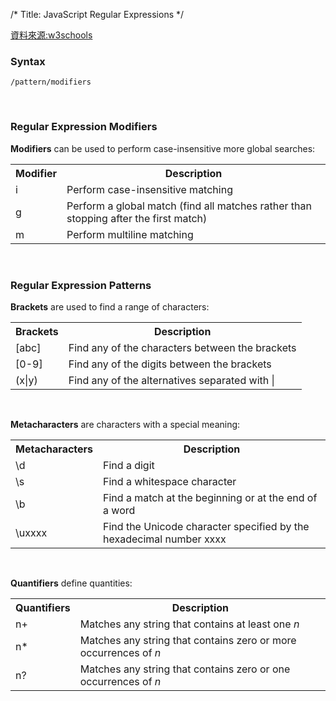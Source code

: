 /*
Title: JavaScript Regular Expressions
*/

[資料來源:w3schools](http://www.w3schools.com/js/js_regexp.asp)
### Syntax

```
/pattern/modifiers
```
<br>

### Regular Expression Modifiers

**Modifiers** can be used to perform case-insensitive more global searches:

<table>
	<tr>
		<th>Modifier</th>
		<th>Description</th>
	</tr>
    <tr>
        <td>i</td>
        <td>Perform case-insensitive matching</td>
    </tr>
    <tr>
        <td>g</td>
        <td>Perform a global match (find all matches rather than stopping after the first match)</td>
    </tr>
    <tr>
        <td>m</td>
        <td>Perform multiline matching</td>
    </tr>
</table>

<br>

### Regular Expression Patterns

**Brackets** are used to find a range of characters:

<table>
	<tr>
		<th>Brackets</th>
		<th>Description</th>
	</tr>
    <tr>
        <td>[abc]</td>
        <td>Find any of the characters between the brackets</td>
    </tr>
    <tr>
        <td>[0-9]</td>
        <td>Find any of the digits between the brackets</td>
    </tr>
    <tr>
        <td>(x|y)</td>
        <td>Find any of the alternatives separated with |
</td>
    </tr>
</table>


<br>

**Metacharacters** are characters with a special meaning:

<table>
	<tr>
		<th>Metacharacters</th>
		<th>Description</th>
	</tr>
    <tr>
        <td>\d</td>
        <td>Find a digit</td>
    </tr>
    <tr>
        <td>\s</td>
        <td>Find a whitespace character</td>
    </tr>
    <tr>
        <td>\b</td>
        <td>Find a match at the beginning or at the end of a word</td>
    </tr>
    <tr>
        <td>\uxxxx</td>
        <td>Find the Unicode character specified by the hexadecimal number xxxx</td>
    </tr>
</table>

<br>

**Quantifiers** define quantities:

<table>
	<tr>
		<th>Quantifiers</th>
		<th>Description</th>
	</tr>
    <tr>
        <td>n+</td>
        <td>Matches any string that contains at least one <em>n</em></td>
    </tr>
    <tr>
        <td>n*</td>
        <td>Matches any string that contains zero or more occurrences of <em>n</em></td>
    </tr>
    <tr>
        <td>n?</td>
        <td>Matches any string that contains zero or one occurrences of <em>n</em></td>
    </tr>
</table>

<br>


